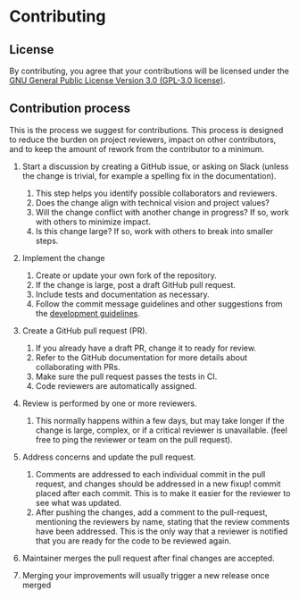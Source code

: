 # Contributing

## License

By contributing, you agree that your contributions will be licensed under the [GNU General Public License Version 3.0 (GPL-3.0 license)](LICENSE).

## Contribution process

This is the process we suggest for contributions. This process is designed to reduce the burden on project reviewers,
impact on other contributors, and to keep the amount of rework from the contributor to a minimum.

1. Start a discussion by creating a GitHub issue, or asking on Slack (unless the change is trivial, for example a spelling fix in the documentation).

   1. This step helps you identify possible collaborators and reviewers.
   1. Does the change align with technical vision and project values?
   1. Will the change conflict with another change in progress? If so, work with others to minimize impact.
   1. Is this change large? If so, work with others to break into smaller steps.

1. Implement the change

   1. Create or update your own fork of the repository.
   1. If the change is large, post a draft GitHub pull request.
   1. Include tests and documentation as necessary.
   1. Follow the commit message guidelines and other suggestions from the [development guidelines](DEVELOPMENT.md).

1. Create a GitHub pull request (PR).

   1. If you already have a draft PR, change it to ready for review.
   1. Refer to the GitHub documentation for more details about collaborating with PRs.
   1. Make sure the pull request passes the tests in CI.
   1. Code reviewers are automatically assigned.

1. Review is performed by one or more reviewers.

   1. This normally happens within a few days, but may take longer if the change is large, complex, or if a critical reviewer is unavailable. (feel free to ping the reviewer or team on the pull request).

1. Address concerns and update the pull request.

   1. Comments are addressed to each individual commit in the pull request, and changes should be addressed in a new fixup! commit placed after each commit. This is to make it easier for the reviewer to see what was updated.
   1. After pushing the changes, add a comment to the pull-request, mentioning the reviewers by name, stating that the review comments have been addressed. This is the only way that a reviewer is notified that you are ready for the code to be reviewed again.

1. Maintainer merges the pull request after final changes are accepted.

1. Merging your improvements will usually trigger a new release once merged
